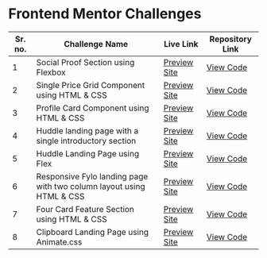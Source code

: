 # Frontend Mentor Challenges

|**Sr. no.**|**Challenge Name**|**Live Link**| **Repository Link**|
|------|-----------------|--------------------|---------------------|
| 1 | Social Proof Section using Flexbox | [Preview Site](https://socialproofsection-am.netlify.app/) | [View Code](https://github.com/aishwarya-mali/frontend-mentor-challenges/tree/main/social-proof-section-master)|
| 2 | Single Price Grid Component using HTML & CSS | [Preview Site](https://single-price-grid-frontendmentor.netlify.app/) | [View Code](https://github.com/aishwarya-mali/frontend-mentor-challenges/tree/main/single-price-grid-component)|
| 3 | Profile Card Component using HTML & CSS | [Preview Site](https://profile-card-frontendmentor.netlify.app/) | [View Code](https://github.com/aishwarya-mali/frontend-mentor-challenges/tree/main/profile-card-component)|
| 4 | Huddle landing page with a single introductory section | [Preview Site](https://reverent-haibt-0425b1.netlify.app/) | [View Code](https://github.com/aishwarya-mali/frontend-mentor-challenges/tree/main/huddle-single-intro-page)|
| 5 | Huddle Landing Page using Flex | [Preview Site](https://huddle-landing-page-frontendmentor.netlify.app/) | [View Code](https://github.com/aishwarya-mali/frontend-mentor-challenges/tree/main/huddle-landing-page-with-alternating-feature-blocks)|
| 6 | Responsive Fylo landing page with two column layout using HTML & CSS | [Preview Site](https://fylo-two-column-frontendmentor.netlify.app/) | [View Code](https://github.com/aishwarya-mali/frontend-mentor-challenges/tree/main/fylo-landing-page-with-two-column-layout)|
| 7 | Four Card Feature Section using HTML & CSS | [Preview Site](https://four-card-feature-section-frontendmentor.netlify.app/) | [View Code](https://github.com/aishwarya-mali/frontend-mentor-challenges/tree/main/four-card-feature-section)|
| 8 | Clipboard Landing Page using Animate.css | [Preview Site](https://clipboard-landing-frontendmentor.netlify.app/) | [View Code](https://github.com/aishwarya-mali/frontend-mentor-challenges/tree/main/clipboard-landing-page)|
























